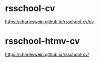 # rsschool-cv
https://charleswein.github.io/rsschool-cv/cv
# rsschool-htmv-cv
https://charleswein.github.io/rsschool-cv/
